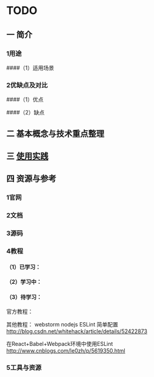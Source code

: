 # TODO

## 一 简介

### 1用途
####（1）适用场景


### 2优缺点及对比
####（1）优点

####（2）缺点


## 二 基本概念与技术重点整理

## 三 [使用实践](/qian-duan-ji-zhu-xue-xi-zong-jie-zheng-li/qian-duan-gong-cheng-hua/eslint/eslintshi-yong-shi-jian.md)



## 四 资源与参考

### 1官网

### 2文档

### 3源码

### 4教程
#### （1）已学习：



#### （2）学习中：



#### （3）待学习：
官方教程：

其他教程：
webstorm nodejs ESLint 简单配置
http://blog.csdn.net/whitehack/article/details/52422873

在React+Babel+Webpack环境中使用ESLint
http://www.cnblogs.com/le0zh/p/5619350.html

### 5工具与资源



